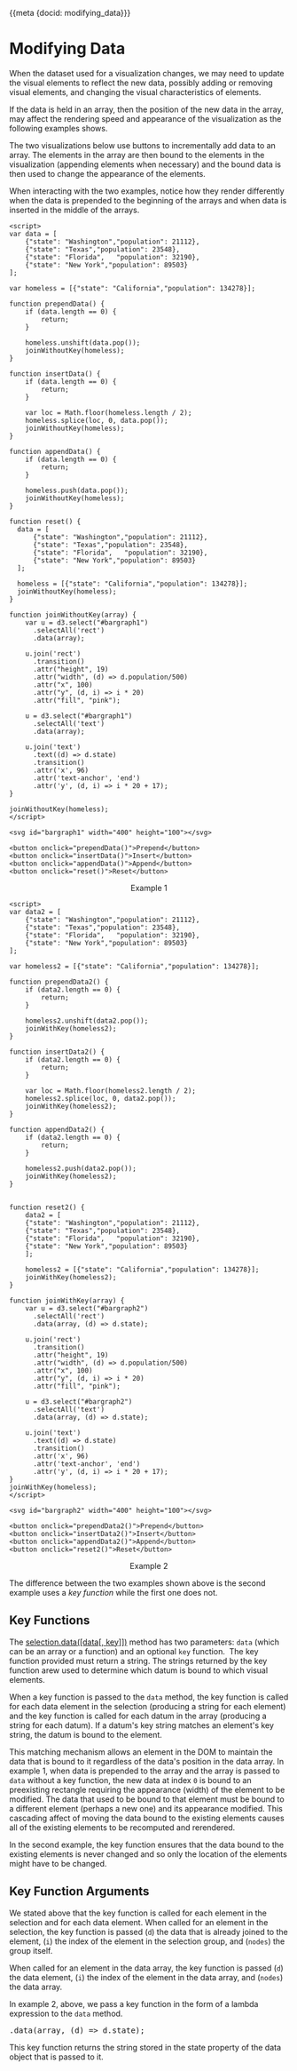 
{{meta {docid: modifying_data}}}

<script src="https://d3js.org/d3.v5.min.js"></script>


# Modifying Data

When the dataset used for a visualization changes, we may need to update the visual elements to reflect the new data, possibly adding or removing visual elements, and changing the visual characteristics of elements. 

If the data is held in an array, then the position of the new data in the array, may affect the rendering speed and appearance of the visualization as the following examples shows.

The two visualizations below use buttons to incrementally add data to an array.  The elements in the array are then bound to the elements in the visualization (appending elements when necessary) and the bound data is then used to change the appearance of the elements.

When interacting with the two examples, notice how they render differently when the data is prepended to the beginning of the arrays and when data is inserted in the middle of the arrays.

```
<script>
var data = [
    {"state": "Washington","population": 21112},
    {"state": "Texas","population": 23548},
    {"state": "Florida",   "population": 32190},
    {"state": "New York","population": 89503}
];

var homeless = [{"state": "California","population": 134278}];

function prependData() {
    if (data.length == 0) {
        return;
    }

    homeless.unshift(data.pop());
    joinWithoutKey(homeless);
}

function insertData() {
    if (data.length == 0) {
        return;
    }

    var loc = Math.floor(homeless.length / 2);
    homeless.splice(loc, 0, data.pop());
    joinWithoutKey(homeless);
}

function appendData() {
    if (data.length == 0) {
        return;
    }

    homeless.push(data.pop());
    joinWithoutKey(homeless);
}

function reset() {
  data = [
      {"state": "Washington","population": 21112},
      {"state": "Texas","population": 23548},
      {"state": "Florida",   "population": 32190},
      {"state": "New York","population": 89503}
  ];

  homeless = [{"state": "California","population": 134278}];
  joinWithoutKey(homeless);
}

function joinWithoutKey(array) {
    var u = d3.select("#bargraph1")
      .selectAll('rect')
      .data(array);

    u.join('rect')
      .transition()
      .attr("height", 19)
      .attr("width", (d) => d.population/500)
      .attr("x", 100)
      .attr("y", (d, i) => i * 20)
      .attr("fill", "pink");
      
	u = d3.select("#bargraph1")
      .selectAll('text')
      .data(array);

    u.join('text')
      .text((d) => d.state)
      .transition()
      .attr('x', 96)
      .attr('text-anchor', 'end')
      .attr('y', (d, i) => i * 20 + 17);
}

joinWithoutKey(homeless);
</script>

<svg id="bargraph1" width="400" height="100"></svg>

<button onclick="prependData()">Prepend</button>
<button onclick="insertData()">Insert</button>
<button onclick="appendData()">Append</button>
<button onclick="reset()">Reset</button>
```
<figure>
<figcaption style="text-align: center;">Example 1</figcaption>
</figure>

```
<script>
var data2 = [
    {"state": "Washington","population": 21112},
    {"state": "Texas","population": 23548},
    {"state": "Florida",   "population": 32190},
    {"state": "New York","population": 89503}
];

var homeless2 = [{"state": "California","population": 134278}];

function prependData2() {
    if (data2.length == 0) {
        return;
    }

    homeless2.unshift(data2.pop());
    joinWithKey(homeless2);
}

function insertData2() {
    if (data2.length == 0) {
        return;
    }

    var loc = Math.floor(homeless2.length / 2);
    homeless2.splice(loc, 0, data2.pop());
    joinWithKey(homeless2);
}

function appendData2() {
    if (data2.length == 0) {
        return;
    }

    homeless2.push(data2.pop());
    joinWithKey(homeless2);
}


function reset2() {
    data2 = [
    {"state": "Washington","population": 21112},
    {"state": "Texas","population": 23548},
    {"state": "Florida",   "population": 32190},
    {"state": "New York","population": 89503}
    ];

    homeless2 = [{"state": "California","population": 134278}];
    joinWithKey(homeless2);
}

function joinWithKey(array) {
    var u = d3.select("#bargraph2")
      .selectAll('rect')
      .data(array, (d) => d.state);

    u.join('rect')
      .transition()
      .attr("height", 19)
      .attr("width", (d) => d.population/500)
      .attr("x", 100)
      .attr("y", (d, i) => i * 20)
      .attr("fill", "pink");
      
	u = d3.select("#bargraph2")
      .selectAll('text')
      .data(array, (d) => d.state);

    u.join('text')
      .text((d) => d.state)
      .transition()
      .attr('x', 96)
      .attr('text-anchor', 'end')
      .attr('y', (d, i) => i * 20 + 17);
}
joinWithKey(homeless);
</script>

<svg id="bargraph2" width="400" height="100"></svg>

<button onclick="prependData2()">Prepend</button>
<button onclick="insertData2()">Insert</button>
<button onclick="appendData2()">Append</button>
<button onclick="reset2()">Reset</button>
```

<figure>
<figcaption style="text-align: center;">Example 2</figcaption>
</figure>

The difference between the two examples shown above is the second example uses a *key function* while the first one does not.

## Key Functions

The [selection.data([data[, key]])](https://github.com/d3/d3-selection/blob/master/README.md#joining-data) method has two parameters: `data` (which can be an array or a function) and an optional `key` function.  The key function provided must return a string.  The strings returned by the key function arew used to determine which datum is bound to which visual elements.

When a key function is passed to the `data` method, the key function is called for each data element in the selection (producing a string for each element) and the key function is called for each datum in the array (producing a string for each datum).   If a datum's key string matches an element's key string, the datum is bound to the element.  

This matching mechanism allows an element in the DOM to maintain the data that is bound to it regardless of the data's position in the data array.  In example 1, when data is prepended to the array and the array is passed to `data` without a key function, the new data at index `0` is bound to an preexisting rectangle requiring the appearance (width) of the element to be modified.  The data that used to be bound to that element must be bound to a different element (perhaps a new one) and its appearance modified.  This cascading affect of moving the data bound to the existing elements causes all of the existing elements to be recomputed and rerendered.

In the second example, the key function ensures that the data bound to the existing elements is never changed and so only the location of the elements might have to be changed.

## Key Function Arguments

We stated above that the key function is called for each element in the selection and for each data element.  When called for an element in the selection, the key function is passed (`d`) the data that is already joined to the element, (`i`) the index of the element in the selection group, and (`nodes`) the group itself.

When called for an element in the data array, the key function is passed (`d`) the data element, (`i`) the index of the element in the data array, and (`nodes`) the data array.

In example 2, above, we pass a key function in the form of a lambda expression to the `data` method.  

<pre>
.data(array, (d) =&gt; d.state);
</pre>

This key function returns the string stored in the state property of the data object that is passed to it.